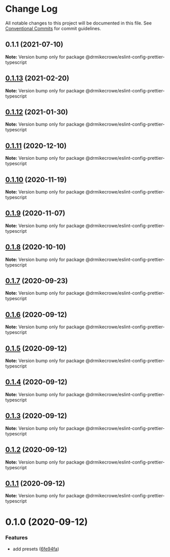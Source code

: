 # Change Log

All notable changes to this project will be documented in this file.
See [Conventional Commits](https://conventionalcommits.org) for commit guidelines.

## 0.1.1 (2021-07-10)

**Note:** Version bump only for package @drmikecrowe/eslint-config-prettier-typescript





## [0.1.13](https://github.com/drmikecrowe/configs/compare/@drmikecrowe/eslint-config-prettier-typescript@0.1.12...@drmikecrowe/eslint-config-prettier-typescript@0.1.13) (2021-02-20)

**Note:** Version bump only for package @drmikecrowe/eslint-config-prettier-typescript

## [0.1.12](https://github.com/drmikecrowe/configs/compare/@drmikecrowe/eslint-config-prettier-typescript@0.1.11...@drmikecrowe/eslint-config-prettier-typescript@0.1.12) (2021-01-30)

**Note:** Version bump only for package @drmikecrowe/eslint-config-prettier-typescript

## [0.1.11](https://github.com/drmikecrowe/configs/compare/@drmikecrowe/eslint-config-prettier-typescript@0.1.10...@drmikecrowe/eslint-config-prettier-typescript@0.1.11) (2020-12-10)

**Note:** Version bump only for package @drmikecrowe/eslint-config-prettier-typescript

## [0.1.10](https://github.com/drmikecrowe/configs/compare/@drmikecrowe/eslint-config-prettier-typescript@0.1.9...@drmikecrowe/eslint-config-prettier-typescript@0.1.10) (2020-11-19)

**Note:** Version bump only for package @drmikecrowe/eslint-config-prettier-typescript

## [0.1.9](https://github.com/drmikecrowe/configs/compare/@drmikecrowe/eslint-config-prettier-typescript@0.1.8...@drmikecrowe/eslint-config-prettier-typescript@0.1.9) (2020-11-07)

**Note:** Version bump only for package @drmikecrowe/eslint-config-prettier-typescript

## [0.1.8](https://github.com/drmikecrowe/configs/compare/@drmikecrowe/eslint-config-prettier-typescript@0.1.7...@drmikecrowe/eslint-config-prettier-typescript@0.1.8) (2020-10-10)

**Note:** Version bump only for package @drmikecrowe/eslint-config-prettier-typescript

## [0.1.7](https://github.com/drmikecrowe/configs/compare/@drmikecrowe/eslint-config-prettier-typescript@0.1.6...@drmikecrowe/eslint-config-prettier-typescript@0.1.7) (2020-09-23)

**Note:** Version bump only for package @drmikecrowe/eslint-config-prettier-typescript

## [0.1.6](https://github.com/drmikecrowe/configs/compare/@drmikecrowe/eslint-config-prettier-typescript@0.1.5...@drmikecrowe/eslint-config-prettier-typescript@0.1.6) (2020-09-12)

**Note:** Version bump only for package @drmikecrowe/eslint-config-prettier-typescript

## [0.1.5](https://github.com/drmikecrowe/configs/compare/@drmikecrowe/eslint-config-prettier-typescript@0.1.4...@drmikecrowe/eslint-config-prettier-typescript@0.1.5) (2020-09-12)

**Note:** Version bump only for package @drmikecrowe/eslint-config-prettier-typescript

## [0.1.4](https://github.com/drmikecrowe/configs/compare/@drmikecrowe/eslint-config-prettier-typescript@0.1.3...@drmikecrowe/eslint-config-prettier-typescript@0.1.4) (2020-09-12)

**Note:** Version bump only for package @drmikecrowe/eslint-config-prettier-typescript

## [0.1.3](https://github.com/drmikecrowe/configs/compare/@drmikecrowe/eslint-config-prettier-typescript@0.1.2...@drmikecrowe/eslint-config-prettier-typescript@0.1.3) (2020-09-12)

**Note:** Version bump only for package @drmikecrowe/eslint-config-prettier-typescript

## [0.1.2](https://github.com/drmikecrowe/configs/compare/@drmikecrowe/eslint-config-prettier-typescript@0.1.1...@drmikecrowe/eslint-config-prettier-typescript@0.1.2) (2020-09-12)

**Note:** Version bump only for package @drmikecrowe/eslint-config-prettier-typescript

## [0.1.1](https://github.com/drmikecrowe/configs/compare/@drmikecrowe/eslint-config-prettier-typescript@0.1.0...@drmikecrowe/eslint-config-prettier-typescript@0.1.1) (2020-09-12)

**Note:** Version bump only for package @drmikecrowe/eslint-config-prettier-typescript

# 0.1.0 (2020-09-12)

### Features

-   add presets ([6fe94fa](https://github.com/drmikecrowe/configs/commit/6fe94fae4ed9d80b18833c9e5a3f51f710ebda43))
